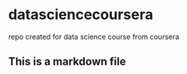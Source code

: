 # datasciencecoursera
repo created for data science course from coursera
## This is a markdown file
